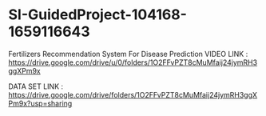 # SI-GuidedProject-104168-1659116643
Fertilizers Recommendation System For Disease Prediction
VIDEO LINK : https://drive.google.com/drive/u/0/folders/1O2FFvPZT8cMuMfaij24jymRH3ggXPm9x


DATA SET LINK : https://drive.google.com/drive/folders/1O2FFvPZT8cMuMfaij24jymRH3ggXPm9x?usp=sharing
